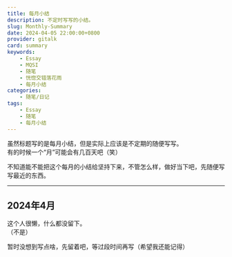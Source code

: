 ```yaml
---
title: 每月小结
description: 不定时写写的小结。
slug: Monthly-Summary
date: 2024-04-05 22:00:00+0800
provider: gitalk
card: summary
keywords:
    - Essay
    - MQSI
    - 随笔
    - 恍惚交错落花雨
    - 每月小结
categories:
    - 随笔/日记
tags:
    - Essay
    - 随笔
    - 每月小结
---
```


虽然标题写的是每月小结，但是实际上应该是不定期的随便写写。  
有的时候一个“月”可能会有几百天吧（笑）

不知道能不能把这个每月的小结给坚持下来，不管怎么样，做好当下吧，先随便写写最近的东西。

**********

## 2024年4月

这个人很懒，什么都没留下。  
（不是）

暂时没想到写点啥，先留着吧，等过段时间再写（希望我还能记得）
